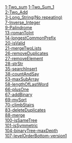 <a href="./Two_arrey-Sum">1-Two_sum</a>
<a href="./Two_Sum_1">1-Two_Sum_1</a><br>
<a href="./Two_LinkNodes-Add">2-Two_Add</a><br>
<a href="./No_Repeat_String">3-Long_String(No repeating)</a><br>
<a href="./Inverse_Integer">7-Inverse_Integer</a><br>
<a href="./Palindrome">9-Palindrome</a><br>
<a href="./romanToInt">13-romanToInt</a><br>
<a href="./longestCommonPrefix">14-longestCommonPrefix</a><br>
<a href="./isValid">20-isValid</a><br>
<a href="./mergeTwoLists">21-mergeTwoLists</a><br>
<a href="./removeDuplicates">26-removeDuplicates</a><br>
<a href="./removeElement">27-removeElement</a><br>
<a href="./strStr">28-strStr</a><br>
<a href="./searchInsert">35-searchInsert</a><br>
<a href="./countAndSay">38-countAndSay</a><br>
<a href="./maxSubArray">53-maxSubArray</a><br>
<a href="./lengthOfLastWord">58-lengthOfLastWord</a><br>
<a href="./plusOne">66-plusOne</a><br>
<a href="./addBinary">67-addBinary</a><br>
<a href="./mySqrt">69-mySqrt</a><br>
<a href="./climbStairs">70-climbStairs</a><br>
<a href="./deleteDuplicates">83-deleteDuplicates</a><br>
<a href="./merge">88-merge</a><br>
<a href="./isSameTree">100-isSameTree</a><br>
<a href="./isSymmetric">101-isSymmetric</a><br>
<a href="./binaryTree-maxDepth">104-binaryTree-maxDepth</a><br>
<a href="./levelOrderBottom-version1">107-levelOrderBottom-version1</a><br>



















